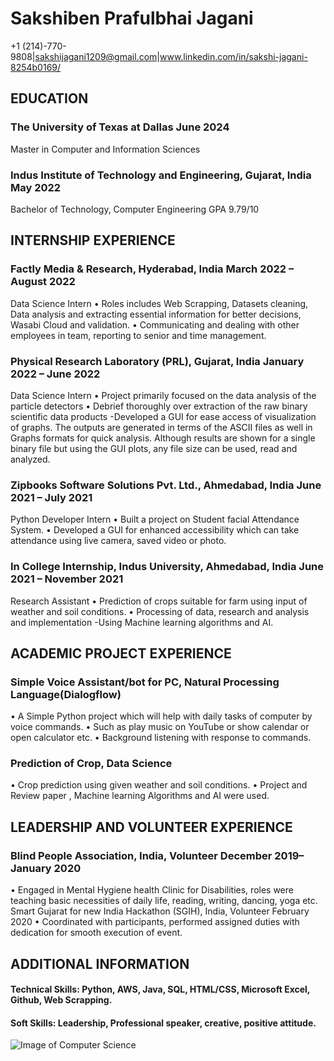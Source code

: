 # Sakshiben Prafulbhai Jagani
+1 (214)-770-9808|sakshijagani1209@gmail.com|www.linkedin.com/in/sakshi-jagani-8254b0169/

## EDUCATION 
### The University of Texas at Dallas	June 2024
Master in Computer and Information Sciences	

### Indus Institute of Technology and Engineering, Gujarat, India	May 2022
Bachelor of Technology, Computer Engineering	GPA 9.79/10

## INTERNSHIP EXPERIENCE
### Factly Media & Research, Hyderabad, India	March 2022 – August 2022
Data Science Intern
•	Roles includes Web Scrapping, Datasets cleaning, Data analysis and extracting essential information for better decisions, Wasabi Cloud and validation.
•	Communicating and dealing with other employees in team, reporting to senior and time management.

### Physical Research Laboratory (PRL), Gujarat, India	January 2022 – June 2022
Data Science Intern
•	Project primarily focused on the data analysis of the particle detectors
•	Debrief thoroughly over extraction of the raw binary scientific data products -Developed a GUI for ease access of visualization of graphs. The outputs are generated in terms of the ASCII files as well in Graphs formats for quick analysis. Although results are shown for a single binary file but using the GUI plots, any file size can be used, read and analyzed.
### Zipbooks Software Solutions Pvt. Ltd., Ahmedabad, India	June 2021 – July 2021
Python Developer Intern
•	Built a project on Student facial Attendance System.
•	Developed a GUI for enhanced accessibility which can take attendance using live camera, saved video or photo.

### In College Internship, Indus University, Ahmedabad, India	June 2021 – November 2021
Research Assistant
•	Prediction of crops suitable for farm using input of weather and soil conditions.
•	Processing of data, research and analysis and implementation -Using Machine learning algorithms and AI.

## ACADEMIC PROJECT EXPERIENCE
### Simple Voice Assistant/bot for PC, Natural Processing Language(Dialogflow)	
•	A Simple Python project which will help with daily tasks of computer by voice commands.
•	Such as play music on YouTube or show calendar or open calculator etc.
•	Background listening with response to commands.
### Prediction of Crop, Data Science	
•	Crop prediction using given weather and soil conditions.
•	Project and Review paper , Machine learning Algorithms and AI were used.

## LEADERSHIP AND VOLUNTEER EXPERIENCE 
### Blind People Association, India, Volunteer	December 2019– January 2020
•	 Engaged in Mental Hygiene health Clinic for Disabilities, roles were teaching basic necessities of daily life, reading, writing, dancing, yoga etc.
Smart Gujarat for new India Hackathon (SGIH), India, Volunteer	February 2020
•	 Coordinated with participants, performed assigned duties with dedication for smooth execution of event. 

## ADDITIONAL INFORMATION 
#### Technical Skills: Python, AWS, Java, SQL, HTML/CSS, Microsoft Excel, Github, Web Scrapping. 
#### Soft Skills: Leadership, Professional speaker, creative, positive attitude.

![Image of Computer Science](https://crc.losrios.edu//crc/main/img/page-assets/Share-Social-1200x630/cac/business-and-computer-science-social.png)
